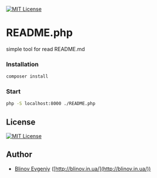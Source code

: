 [![MIT License][license-image]][license-url]

# README.php
simple tool for read README.md

### Installation
```sh
composer install
```

### Start
```sh
php -S localhost:8000 ./README.php
```

## License

[![MIT License][license-image]][license-url]

## Author

- [Blinov Evgeniy](mailto:evgeniy_blinov@mail.ru) ([http://blinov.in.ua/](http://blinov.in.ua/))

[license-image]: http://img.shields.io/badge/license-MIT-blue.svg?style=flat
[license-url]: LICENSE
